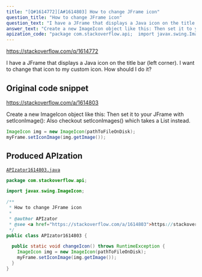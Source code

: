 ```yaml
---
title: "[Q#1614772][A#1614803] How to change JFrame icon"
question_title: "How to change JFrame icon"
question_text: "I have a JFrame that displays a Java icon on the title bar (left corner). I want to change that icon to my custom icon. How should I do it?"
answer_text: "Create a new ImageIcon object like this: Then set it to your JFrame with setIconImage(): Also checkout setIconImages() which takes a List instead."
apization_code: "package com.stackoverflow.api;  import javax.swing.ImageIcon;  /**  * How to change JFrame icon  *  * @author APIzator  * @see <a href=\"https://stackoverflow.com/a/1614803\">https://stackoverflow.com/a/1614803</a>  */ public class APIzator1614803 {    public static void changeIcon() throws RuntimeException {     ImageIcon img = new ImageIcon(pathToFileOnDisk);     myFrame.setIconImage(img.getImage());   } }"
---
```


https://stackoverflow.com/q/1614772

I have a JFrame that displays a Java icon on the title bar (left corner).
I want to change that icon to my custom icon. How should I do it?



## Original code snippet

https://stackoverflow.com/a/1614803

Create a new ImageIcon object like this:
Then set it to your JFrame with setIconImage():
Also checkout setIconImages() which takes a List instead.

```java
ImageIcon img = new ImageIcon(pathToFileOnDisk);
myFrame.setIconImage(img.getImage());
```

## Produced APIzation

[`APIzator1614803.java`](https://github.com/pasqualesalza/apization-temp-data/raw/master/apizations/java/APIzator1614803.java)

```java
package com.stackoverflow.api;

import javax.swing.ImageIcon;

/**
 * How to change JFrame icon
 *
 * @author APIzator
 * @see <a href="https://stackoverflow.com/a/1614803">https://stackoverflow.com/a/1614803</a>
 */
public class APIzator1614803 {

  public static void changeIcon() throws RuntimeException {
    ImageIcon img = new ImageIcon(pathToFileOnDisk);
    myFrame.setIconImage(img.getImage());
  }
}

```